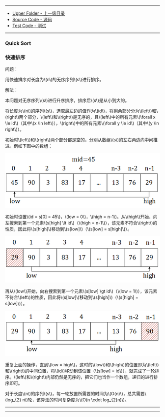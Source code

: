 --------
* [Upper Folder - 上一级目录](../)
* [Source Code - 源码](https://github.com/zhaochenyou/Way-to-Algorithm/blob/master/src/Sort/QuickSort.hpp)
* [Test Code - 测试](https://github.com/zhaochenyou/Way-to-Algorithm/blob/master/src/Sort/QuickSort.cpp)

--------

### Quick Sort
### 快速排序
<div>
问题：
<p id="i">用快速排序对长度为\(n\)的无序序列\(s\)进行排序。 </p>
解法：
<p id="i">本问题对无序序列\(s\)进行升序排序，排序后\(s\)是从小到大的。 </p>
<p id="i">将长度为\(n\)的序列\(s\)，选取最左边的值作为\(id\)，将剩余部分分为\(left\)和\(right\)两个部分，\(left\)和\(right\)是无序的，且\(left\)中的所有元素\(\forall x \le id\)（其中\(x \in left\)），\(right\)中的所有元素\(\forall y \le id\)（其中\(y \in right\)）。 </p>
<p id="i">初始时\(left\)和\(right\)两个部分都是空的，分别从数组\(s\)的左右两边向中间推进。例如下图中的数组： </p>
<p id="c"><img src="../res/QuickSort1.png" /></p>
<p id="i">初始时设置\(id = s[0] = 45\)，\(low = 0\)，\(high = n-1\)。从\(high\)开始，向左搜索到第一个元素\(s[high] \lt id\)（\(high = n-1\)），该元素不符合\(right\)的性质，因此将\(s[high]\)移动到\(s[low]\)（\(s[low] = s[high]\)）。 </p>
<p id="c"><img src="../res/QuickSort2.png" /></p>
<p id="i">再从\(low\)开始，向右搜索到第一个元素\(s[low] \gt id\)（\(low = 1\)），该元素不符合\(left\)的性质，因此将\(s[low]\)移动到\(s[high]\)（\(s[high] = s[low]\)）。 </p>
<p id="c"><img src="../res/QuickSort3.png" /></p>
<p id="i">重复上面的操作，直到\(low = high\)，这时的\(low\)和\(high\)的位置即为\(left\)和\(right\)的中间位置，将\(id\)移动到该位置（\(s[low] = id\)），就完成了一轮排序。\(left\)和\(right\)内部仍然是无序的，把它们也当作一个数组，递归的进行排序即可。 </p>
<p id="i">对于长度\(n\)的序列\(s\)，每一轮放置所需要的时间为\(O(n)\)，总共需要\(log_{2} n\)轮，该算法的时间复杂度为\(O(n \cdot log_{2}⁡n)\)。 </p>
</div>


--------
--------

